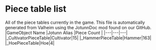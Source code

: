 # Piece table list
All of the piece tables currently in the game.
This file is automatically generated from Valheim using the JotunnDoc mod found on our GitHub.
|GameObject Name |Jotunn Alias |Piece Count |
|---|---|---|
|_CultivatorPieceTable|Cultivator|15|
|_HammerPieceTable|Hammer|163|
|_HoePieceTable|Hoe|4|
